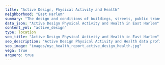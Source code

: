 ```yaml
---
title: "Active Design, Physical Activity and Health"
neighborhood: "East Harlem"
summary: "The design and conditions of buildings, streets, public transportation and parks influence physical activity, use of active transportation and other healthy behavior. A neighborhood's features can also impact the safety of its residents."
data_json: "Active Design Physical Activity and Health in East Harlem"
content_yml: "active_design"
type: location
seo_title: "Active Design Physical Activity and Health in East Harlem"
seo_description: "Active Design Physical Activity and Health data profile for the East Harlem neighborhood of NYC."
seo_image: "images/nyc_health_report_active_design_health.jpg"
vega: true
arquero: true
---
```

